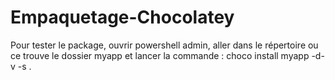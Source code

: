 # Empaquetage-Chocolatey

Pour tester le package, ouvrir powershell admin, aller dans le répertoire ou ce trouve le dossier myapp et lancer la commande :
choco install myapp -d-v -s .
